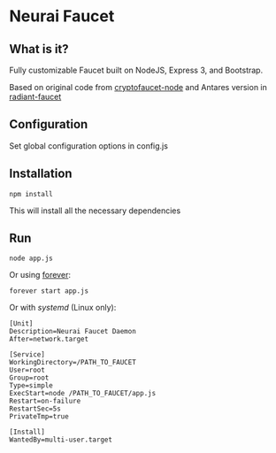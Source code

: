 Neurai Faucet
=================

What is it?
----
Fully customizable Faucet built on NodeJS, Express 3, and Bootstrap.

Based on original code from [cryptofaucet-node](https://github.com/clapyohands/cryptofaucet-node) and Antares version in [radiant-faucet](https://github.com/Antares-RXD/radiant-faucet)

Configuration
----
Set global configuration options in config.js 

Installation
----

    npm install
    
This will install all the necessary dependencies
    
Run
----

    node app.js
    
Or using [forever](https://www.npmjs.com/package/forever):

    forever start app.js

Or with *systemd* (Linux only):

```
[Unit]
Description=Neurai Faucet Daemon
After=network.target

[Service]
WorkingDirectory=/PATH_TO_FAUCET
User=root
Group=root
Type=simple
ExecStart=node /PATH_TO_FAUCET/app.js
Restart=on-failure
RestartSec=5s
PrivateTmp=true

[Install]
WantedBy=multi-user.target

```
